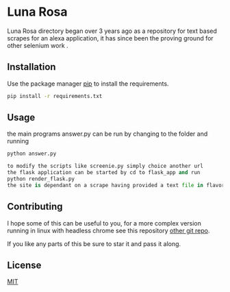 # Luna Rosa

Luna Rosa directory began over 3 years ago as a repository
for text based scrapes for an alexa application, it has since
been the proving ground for other selenium work .

## Installation

Use the package manager [pip](https://pip.pypa.io/en/stable/) to install the requirements.

```bash
pip install -r requirements.txt
```

## Usage
the main programs answer.py can be run by changing to the folder
and running

```python
python answer.py

to modify the scripts like screenie.py simply choice another url
the flask application can be started by cd to flask_app and run
python render_flask.py
the site is dependant on a scrape having provided a text file in flavors.txt
```

## Contributing
I hope some of this can be useful to you, for a more complex version running in linux with headless chrome see this repository [other git repo](https://github.com/chucklapress/Docker_chrome_selenium).

If you like any parts of this be sure to star it and pass it along.

## License
[MIT](https://choosealicense.com/licenses/mit/)
